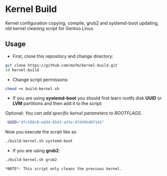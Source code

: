 # Kernel Build

Kernel configuration copying, compile, grub2 and systemd-boot updating, old kernel cleaning script for Gentoo Linux.

## Usage

* First, clone this repository and change directory:

```sh
git clone https://github.com/mofm/kernel-build.git
cd kernel-build
```

* Change script permissons:

```sh
chmod +x build-kernel.sh
```

* If you are using **systemd-boot** you should first learn rootfs disk **UUID** or **LVM** partitions and then add it to the script:

Optional: *You can add specific kernel parameters to ROOTFLAGS.*

```sh
 UUID="dfc588c0-edd4-8543-a3fe-d7d49bd8f141"
 ```

Now you execute the script like so

 ```sh
 ./build-kernel.sh systemd-boot
 ```

 * If you are using **grub2**:
 
 ```sh
 ./build-kernel.sh grub2
 ```

 ````
 *NOTE*: This script only cleans the previous kernel.
 ````
